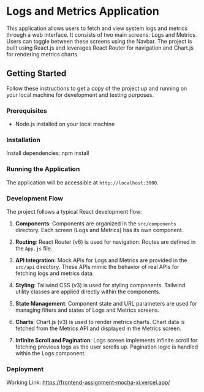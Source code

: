 # Logs and Metrics Application

This application allows users to fetch and view system logs and metrics through a web interface. It consists of two main screens: Logs and Metrics. Users can toggle between these screens using the Navbar. The project is built using React.js and leverages React Router for navigation and Chart.js for rendering metrics charts.

## Getting Started

Follow these instructions to get a copy of the project up and running on your local machine for development and testing purposes.

### Prerequisites

- Node.js installed on your local machine

### Installation

 Install dependencies: npm install

### Running the Application

The application will be accessible at `http://localhost:3000`.

### Development Flow

The project follows a typical React development flow:

1. **Components**: Components are organized in the `src/components` directory. Each screen (Logs and Metrics) has its own component.

2. **Routing**: React Router (v6) is used for navigation. Routes are defined in the `App.js` file.

3. **API Integration**: Mock APIs for Logs and Metrics are provided in the `src/api` directory. These APIs mimic the behavior of real APIs for fetching logs and metrics data.

4. **Styling**: Tailwind CSS (v3) is used for styling components. Tailwind utility classes are applied directly within the components.

5. **State Management**: Component state and URL parameters are used for managing filters and states of Logs and Metrics screens.

6. **Charts**: Chart.js (v3) is used to render metrics charts. Chart data is fetched from the Metrics API and displayed in the Metrics screen.

7. **Infinite Scroll and Pagination**: Logs screen implements infinite scroll for fetching previous logs as the user scrolls up. Pagination logic is handled within the Logs component.


### Deployment

Working Link: https://frontend-assignment-mocha-xi.vercel.app/

